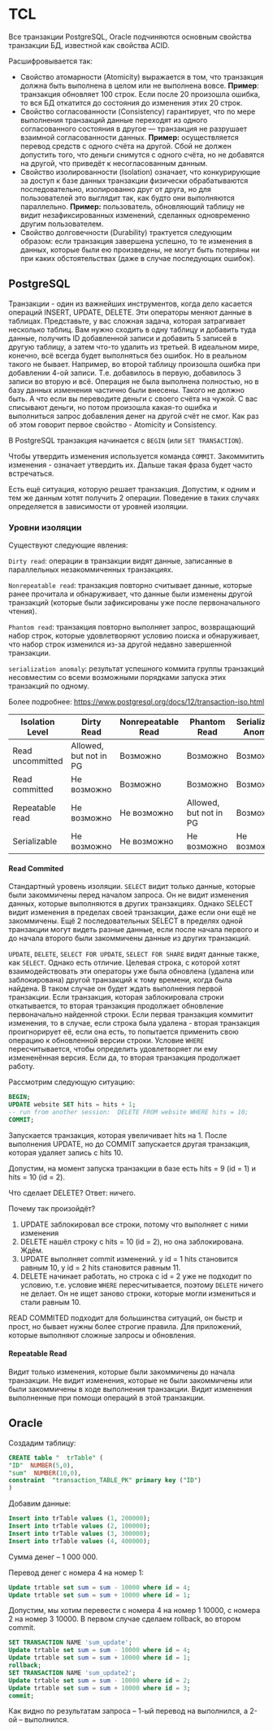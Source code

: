 # TCL

Все транзакции PostgreSQL, Oracle подчиняются основным свойства транзакции БД, известной как свойства ACID.

Расшифровывается так:

- Свойство атомарности (Atomicity) выражается в том, что транзакция должна быть выполнена в целом или не выполнена вовсе. **Пример**: транзакция обновляет 100 строк. Если после 20 произошла ошибка, то вся БД откатится до состояния до изменения этих 20 строк.
- Свойство согласованности (Consistency) гарантирует, что по мере выполнения транзакций данные переходят из одного согласованного состояния в другое — транзакция не разрушает взаимной согласованности данных. **Пример:** осуществляется перевод средств с одного счёта на другой. Сбой не должен допустить того, что деньги снимутся с одного счёта, но не добавятся на другой, что приведёт к несогласованным данным.
- Свойство изолированности (Isolation) означает, что конкурирующие за доступ к базе данных транзакции физически обрабатываются последовательно, изолированно друг от друга, но для пользователей это выглядит так, как будто они выполняются параллельно. **Пример:** пользователь, обновляющий таблицу не видит незафиксированных изменений, сделанных одновременно другим пользователем.
- Свойство долговечности (Durability) трактуется следующим образом: если транзакция завершена успешно, то те изменения в данных, которые были ею произведены, не могут быть потеряны ни при каких обстоятельствах (даже в случае последующих ошибок).

## PostgreSQL

Транзакции - один из важнейших инструментов, когда дело касается операций INSERT, UPDATE, DELETE. Эти операторы меняют данные в таблицах. Представьте, у вас сложная задача, которая затрагивает несколько таблиц. Вам нужно сходить в одну таблицу и добавить туда данные, получить ID добавленной записи и добавить 5 записей в другую таблицу, а затем что-то удалить из третьей. В идеальном мире, конечно, всё всегда будет выполняться без ошибок. Но в реальном такого не бывает. Например, во второй таблицу произошла ошибка при добавлении 4-ой записи. Т.е. добавилось в первую, добавилось 3 записи во вторую и всё. Операция не была выполнена полностью, но в базу данных изменения частично были внесены. Такого не должно быть. А что если вы переводите деньги с своего счёта на чужой. С вас списывают деньги, но потом произошла какая-то ошибка и выполниться запрос добавления денег на другой счёт не смог. Как раз об этом говорит первое свойство - Atomicity и Consistency.

В PostgreSQL транзакция начинается с `BEGIN` (или `SET TRANSACTION`).

Чтобы утвердить изменения используется команда `COMMIT`. Закоммитить изменения - означает утвердить их. Дальше такая фраза будет часто встречаться.

Есть ещё ситуация, которую решает транзакция. Допустим, к одним и тем же данным хотят получить 2 операции. Поведение в таких случаях определяется в зависимости от уровней изоляции.

### Уровни изоляции

Существуют следующие явления:

`Dirty read`: операции в транзакции видят данные, записанные в параллельных незакоммиченных транзакциях.

`Nonrepeatable read`: транзакция повторно считывает данные, которые ранее прочитала и обнаруживает, что данные были изменены другой транзакций (которые были зафиксированы уже после первоначального чтения).

`Phantom read`: транзакция повторно выполняет запрос, возвращающий набор строк, которые удовлетворяют условию поиска и обнаруживает, что набор строк изменился из-за другой недавно завершенной транзакции.

`serialization anomaly`: результат успешного коммита группы транзакций несовместим со всеми возможными порядками запуска этих транзакций по одному.

Более подробнее: https://www.postgresql.org/docs/12/transaction-iso.html

| Isolation Level  | Dirty Read             | Nonrepeatable Read | Phantom Read           | Serialization Anomaly |
| ---------------- | ---------------------- | ------------------ | ---------------------- | --------------------- |
| Read uncommitted | Allowed, but not in PG | Возможно           | Возможно               | Возможно              |
| Read committed   | Не возможно            | Возможно           | Возможно               | Возможно              |
| Repeatable read  | Не возможно            | Не возможно        | Allowed, but not in PG | Возможно              |
| Serializable     | Не возможно            | Не возможно        | Не возможно            | Не возможно           |

#### Read Commited

Стандартный уровень изоляции. `SELECT` видит только данные, которые были закоммичены перед началом запроса. Он не видит изменения данных, которые выполняются в других транзакциях. Однако SELECT видит изменения в пределах своей транзакции, даже если они ещё не закоммичены. Ещё 2 последовательных SELECT в пределях одной транзакции могут видеть разные данные, если после начала первого и до начала второго были закоммичены данные из других транзакций.

`UPDATE`, `DELETE`, `SELECT FOR UPDATE`, `SELECT FOR SHARE` видят данные также, как `SELECT`. Однако есть отличие. Целевая строка, с которой хотят взаимодействовать эти операторы уже была обновлена (удалена или заблокирована) другой транзакций к тому времени, когда была найдена. В таком случае он будет ждать выполнения первой транзакции. Если транзакция, которая заблокировала строки откатывается, то вторая транзакция продолжает обновление первоначально найденной строки. Если первая транзакция коммитит изменения, то в случае, если строка была удалена - вторая транзакция проигнорирует её, если она есть, то попытается применить свою операцию к обновленной версии строки. Условие `WHERE` пересчитывается, чтобы определить удовлетворяет ли ему измененённая версия. Если да, то вторая транзакция продолжает работу.

Рассмотрим следующую ситуацию:

```sql
BEGIN;
UPDATE website SET hits = hits + 1;
-- run from another session:  DELETE FROM website WHERE hits = 10;
COMMIT;
```

Запускается транзакция, которая увеличивает hits на 1. После выполнения UPDATE, но до COMMIT запускается другая транзакция, которая удаляет запись с hits 10.

Допустим, на момент запуска транзакции в базе есть hits = 9 (id = 1) и hits = 10 (id = 2).

Что сделает DELETE? Ответ: ничего.

Почему так произойдёт?

1. UPDATE заблокировал все строки, потому что выполняет с ними изменения
2. DELETE нашёл строку с hits = 10 (id = 2), но она заблокирована. Ждём.
3. UPDATE выполняет commit изменений. у id = 1 hits становится равным 10, у id = 2 hits становится равным 11.
4. DELETE начинает работать, но строка с id = 2 уже не подходит по условию, т.е. условие `WHERE` пересчитывается, поэтому `DELETE` ничего не делает. Он не ищет заново строки, которые могли измениться и стали равным 10.

READ COMMITED подходит для большинства ситуаций, он быстр и прост, но бывает нужны более строгие правила. Для приложений, которые выполняют сложные запросы и обновления.

#### Repeatable Read

Видит только изменения, которые были закоммичены до начала транзакции. Не видит изменения, которые не были закоммичены или были закоммичены в ходе выполнения транзакции. Видит изменения выполненные при помощи операций в этой транзакции.

## Oracle

Создадим таблицу:

```sql
CREATE table "  trTable" (
"ID"  NUMBER(5,0),
"sum"  NUMBER(10,0),
constraint  "transaction_TABLE_PK" primary key ("ID")
)
```

Добавим данные:

```sql
Insert into trTable values (1, 200000);
Insert into trTable values (2, 100000);
Insert into trTable values (3, 300000);
Insert into trTable values (4, 400000);
```

Сумма денег – 1 000 000.

Перевод денег с номера 4 на номер 1:

```sql
Update trtable set sum = sum - 10000 where id = 4;
Update trtable set sum = sum + 10000 where id = 1;
```

Допустим, мы хотим перевести с номера 4 на номер 1 10000, с номера 2 на номер 3 10000. В первом случае сделаем rollback, во втором commit.

```sql
SET TRANSACTION NAME 'sum_update';
Update trtable set sum = sum - 10000 where id = 4;
Update trtable set sum = sum + 10000 where id = 1;
rollback;
SET TRANSACTION NAME 'sum_update2';
Update trtable set sum = sum - 10000 where id = 2;
Update trtable set sum = sum + 10000 where id = 3;
commit;
```

Как видно по результатам запроса – 1-ый перевод на выполнился, а 2-ой – выполнился.

